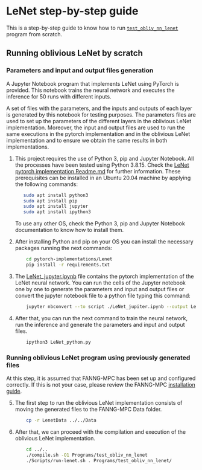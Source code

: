 # LeNet step-by-step guide

This is a step-by-step guide to know how to run [`test_obliv_nn_lenet`](../Programs/test_obliv_nn_lenet/) program from scratch.

## Running oblivious LeNet by scratch

### Parameters and input and output files generation

A Jupyter Notebook program that implements LeNet using PyTorch is provided. 
This notebook trains the neural network and executes the inference for 50 runs with different inputs.


A set of files with the parameters, and the inputs and outputs of each layer is generated by this notebook for testing purposes.
The parameters files are used to set up the parameters of the different layers in the oblivious LeNet implementation.
Moreover, the input and output files are used to run the same executions in the pytorch implementation and in the oblivious
LeNet implementation and to ensure we obtain the same results in both implementations.

1. This project requires the use of Python 3, pip and Jupyter Notebook. All the processes have been tested using Python 3.8.15. Check the
[LeNet pytorch implementation Readme.md](../pytorch-implementations/Lenet/README.md) for further information.
These prerequisites can be installed in an Ubuntu 20.04 machine by applying the following commands:
   ```bash
      sudo apt install python3
      sudo apt install pip
      sudo apt install jupyter
      sudo apt install ipython3
   ```
   To use any other OS, check the Python 3, pip and Jupyter Notebook documentation to know how to install them.

2. After installing Python and pip on your OS you can install the necessary packages running the next commands:

    ``` bash
        cd pytorch-implementations/Lenet
        pip install -r requirements.txt
   ```
   
3. The [LeNet_jupyter.ipynb](../pytorch-implementations/Lenet/LeNet_jupiter.ipynb) file contains the pytorch implementation of the LeNet neural network. 
You can run the cells of the Jupyter notebook one by one to generate the parameters and input and output files or 
convert the jupyter notebook file to a python file typing this command:

    ``` bash
        jupyter nbconvert --to script ./LeNet_jupiter.ipynb --output LeNet_python 
   ```
   
4. After that, you can run the next command to train the neural network, run the inference and generate the parameters 
and input and output files.
    
    ``` bash
        ipython3 LeNet_python.py
    ```

### Running oblivious LeNet program using previously generated files

At this step, it is assumed that FANNG-MPC has been set up and configured correctly. If this is not your case, please
review the FANNG-MPC [installation guide](../installation/installation-guide.md).

5. The first step to run the oblivious LeNet implementation consists of moving the generated files to the FANNG-MPC 
Data folder.
    
    ``` bash
        cp -r LenetData ../../Data
    ```
   
6. After that, we can proceed with the compilation and execution of the oblivious LeNet implementation.
    
    ``` bash
        cd ../..
        ./compile.sh -O1 Programs/test_obliv_nn_lenet
        ./Scripts/run-lenet.sh . Programs/test_obliv_nn_lenet/
    ```

